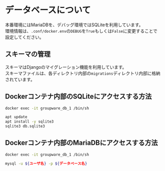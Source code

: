 # データベースについて
本番環境にはMariaDBを、デバッグ環境ではSQLiteを利用しています。  
環境情報は、`.conf/docker.env`の`DEBUG`を`True`もしくは`False`に変更することで設定してください。

## スキーマの管理
スキーマはDjangoのマイグレーション機能を利用しています。  
スキーマファイルは、各ディレクトリ内部の`migrations`ディレクトリ内部に格納されています。

## Dockerコンテナ内部のSQLiteにアクセスする方法
```bash
docker exec -it groupware_db_1 /bin/sh
```

```bash
apt update
apt install -y sqlite3
sqlite3 db.sqlite3
```

## Dockerコンテナ内部のMariaDBにアクセスする方法
```bash
docker exec -it groupware_db_1 /bin/sh
```

```bash
mysql -u ${ユーザ名} -p ${データベース名}
```